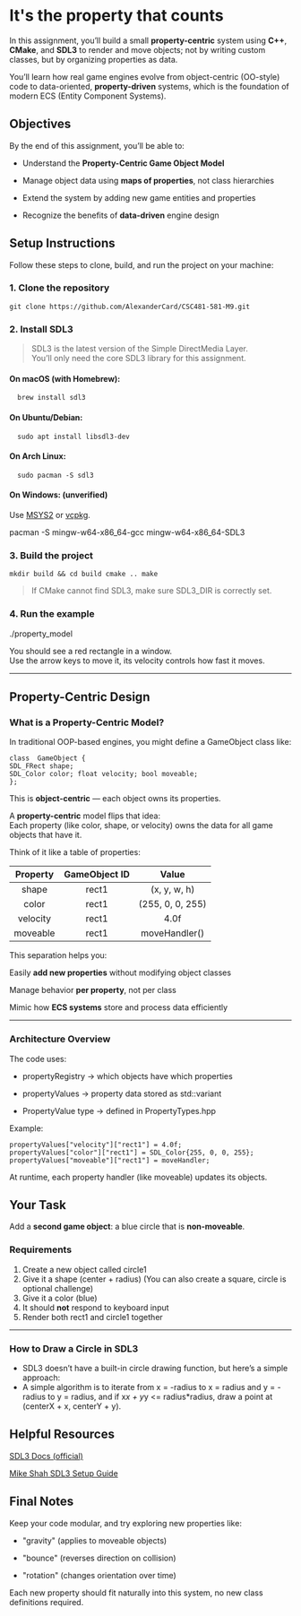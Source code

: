 
# It's the property that counts

In this assignment, you’ll build a small **property-centric** system using **C++**, **CMake**, and **SDL3** to render and move objects;  not by writing custom classes, but by organizing properties as data.

You’ll learn how real game engines evolve from object-centric (OO-style) code to data-oriented, **property-driven** systems, which is the foundation of modern ECS (Entity Component Systems).

## Objectives

By the end of this assignment, you’ll be able to:

 - Understand the **Property-Centric Game Object Model**
    
 - Manage object data using **maps of properties**, not class hierarchies
        
 - Extend the system by adding new game entities and properties
    
 - Recognize the benefits of **data-driven** engine design
    
##  Setup Instructions

Follow these steps to clone, build, and run the project on your machine:

### 1. Clone the repository

	git clone https://github.com/AlexanderCard/CSC481-581-M9.git

### 2. Install SDL3

> SDL3 is the latest version of the Simple DirectMedia Layer.  
> You’ll only need the core SDL3 library for this assignment.

#### On **macOS** (with Homebrew):

	  brew install sdl3 

#### On **Ubuntu/Debian**:

	  sudo apt install libsdl3-dev 

#### On **Arch Linux**:

	  sudo pacman -S sdl3 

#### On **Windows**: (unverified)

Use [MSYS2](https://www.msys2.org/) or [vcpkg](https://vcpkg.io/).

  pacman -S mingw-w64-x86_64-gcc mingw-w64-x86_64-SDL3 


### 3. Build the project

  `mkdir build && cd build
   cmake ..
   make` 

> If CMake cannot find SDL3, make sure SDL3_DIR is correctly set.

### 4. Run the example

 ./property_model 

You should see a red rectangle in a window.  
Use the arrow keys to move it,  its velocity controls how fast it moves.

----------

## Property-Centric Design

###  What is a Property-Centric Model?

In traditional OOP-based engines, you might define a GameObject class like:

    class  GameObject {
    SDL_FRect shape;
    SDL_Color color; float velocity; bool moveable;
    };

This is **object-centric** — each object owns its properties.

A **property-centric** model flips that idea:  
Each property (like color, shape, or velocity) owns the data for all game objects that have it.

Think of it like a table of properties:

| Property | GameObject ID |       Value      |
|:--------:|:-------------:|:----------------:|
| shape    | rect1         | (x, y, w, h)     |
| color    | rect1         | (255, 0, 0, 255) |
| velocity | rect1         | 4.0f             |
| moveable | rect1         | moveHandler()    |

This separation helps you:

  Easily **add new properties** without modifying object classes
    
  Manage behavior **per property**, not per class
    
  Mimic how **ECS systems** store and process data efficiently
    

----------

###  Architecture Overview

The code uses:

  - propertyRegistry → which objects have which properties
    
  - propertyValues → property data stored as std::variant
    
  - PropertyValue type → defined in PropertyTypes.hpp
    

Example:

    propertyValues["velocity"]["rect1"] = 4.0f;
    propertyValues["color"]["rect1"] = SDL_Color{255, 0, 0, 255};
    propertyValues["moveable"]["rect1"] = moveHandler;

At runtime, each property handler (like moveable) updates its objects.

##  Your Task

Add a **second game object**: a blue circle that is **non-moveable**.

### Requirements

1. Create a new object called circle1  
2. Give it a shape (center + radius) (You can also create a square, circle is optional challenge)
3. Give it a color (blue)  
4. It should **not** respond to keyboard input  
5. Render both rect1 and circle1 together

----------

###  How to Draw a Circle in SDL3

- SDL3 doesn’t have a built-in circle drawing function, but here’s a simple approach:
- A simple algorithm is to iterate from x = -radius to x = radius and y = -radius to y = radius, and if x*x + y*y <= radius*radius, draw a point at (centerX + x, centerY + y).

## Helpful Resources

  [SDL3 Docs (official)](https://wiki.libsdl.org/SDL3/FrontPage)
    
  [Mike Shah SDL3 Setup Guide](https://www.youtube.com/watch?v=kyD5H6w1x-o)

##  Final Notes

Keep your code modular, and try exploring new properties like:

  - "gravity" (applies to moveable objects)
    
  - "bounce" (reverses direction on collision)
    
  - "rotation" (changes orientation over time)
    

Each new property should fit naturally into this system, no new class definitions required.
